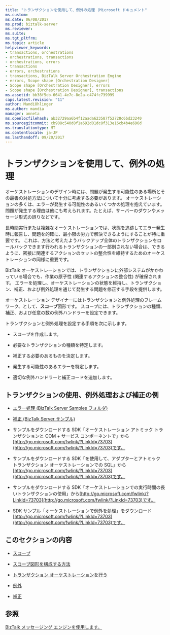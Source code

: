 ```yaml
---
title: "トランザクションを使用して、例外の処理 |Microsoft ドキュメント"
ms.custom: 
ms.date: 06/08/2017
ms.prod: biztalk-server
ms.reviewer: 
ms.suite: 
ms.tgt_pltfrm: 
ms.topic: article
helpviewer_keywords:
- transactions, orchestrations
- orchestrations, transactions
- orchestrations, errors
- transactions
- errors, orchestrations
- transactions, BizTalk Server Orchestration Engine
- errors, Scope shape [Orchestration Designer]
- Scope shape [Orchestration Designer], errors
- Scope shape [Orchestration Designer], transactions
ms.assetid: bb38f5eb-6641-4e7c-8e2a-c474fc739999
caps.latest.revision: "11"
author: MandiOhlinger
ms.author: mandia
manager: anneta
ms.openlocfilehash: ab32729aa6b4f12aada623587f52728c6bd23240
ms.sourcegitcommit: cb908c540d8f1a692d01dc8f313e16cb4b4e696d
ms.translationtype: MT
ms.contentlocale: ja-JP
ms.lasthandoff: 09/20/2017
---
```

# <a name="using-transactions-and-handling-exceptions"></a>トランザクションを使用して、例外の処理
オーケストレーションのデザイン時には、問題が発生する可能性のある場所とその最善の対処方法について十分に考慮する必要があります。 オーケストレーションの多くは、エラーが発生する可能性のあるいくつかの処理を抱えています。 問題が発生する理由は他にも考えられます。たとえば、サーバーのダウンやメッセージ形式の誤りなどです。  
  
 長時間実行または複雑なオーケストレーションでは、状態を追跡してエラー発生時に報告し、問題を的確に、最小限の労力で解決できるようにすることが特に重要です。 これは、方法と考えたようバックアップ全体のトランザクションをロールバックできます行われるトランザクションの一部別されない場合は、できるように、密接に関連するアクションのセットの整合性を維持するためのオーケストレーションの同様に重要です。  
  
 BizTalk オーケストレーションでは、トランザクションに外部システムがかかわっている場合でも、作業の原子性 (関連するアクションの整合性) が確保されます。 エラーを処理し、オーケストレーションの状態を維持し、トランザクション、補正、および例外処理を通じて発生する問題を修正する手段を提供します。  
  
 オーケストレーション デザイナーにはトランザクションと例外処理のフレームワーク、として、**スコープ**図形です。 スコープには、トランザクションの種類、補正、および任意の数の例外ハンドラーを設定できます。  
  
 トランザクションと例外処理を設定する手順を次に示します。  
  
-   スコープを作成します。  
  
-   必要なトランザクションの種類を特定します。  
  
-   補正する必要のあるものを決定します。  
  
-   発生する可能性のあるエラーを特定します。  
  
-   適切な例外ハンドラーと補正コードを追加します。  
  
## <a name="examples-of-using-transactions-exception-handlings-and-compensations"></a>トランザクションの使用、例外処理および補正の例  
  
-   [エラー処理 (BizTalk Server Samples フォルダ)](../core/error-handling-biztalk-server-samples-folder.md)  
  
-   [補正 (BizTalk Server サンプル)](../core/compensation-biztalk-server-sample.md)  
  
-   サンプルをダウンロードする SDK「オーケストレーション アトミック トランザクションと COM + サービス コンポーネントで」から[http://go.microsoft.com/fwlink/?LinkId=73703](http://go.microsoft.com/fwlink/?LinkId=73703)です。  
  
-   サンプルをダウンロードする SDK「を使用して、アダプターとアトミック トランザクション オーケストレーションでの SQL」から[http://go.microsoft.com/fwlink/?LinkId=73703](http://go.microsoft.com/fwlink/?LinkId=73703)です。  
  
-   サンプルをダウンロードする SDK「オーケストレーションでの実行時間の長いトランザクションの使用」から[http://go.microsoft.com/fwlink/?LinkId=73703](http://go.microsoft.com/fwlink/?LinkId=73703)です。  
  
-   SDK サンプル「オーケストレーションで例外を処理」をダウンロード[http://go.microsoft.com/fwlink/?LinkId=73703](http://go.microsoft.com/fwlink/?LinkId=73703)です。  
  
## <a name="in-this-section"></a>このセクションの内容  
  
-   [スコープ](../core/scopes.md)  
  
-   [スコープ図形を構成する方法](../core/how-to-configure-the-scope-shape.md)  
  
-   [トランザクション オーケストレーションを行う](../core/making-orchestrations-transactional.md)  
  
-   [例外](../core/exceptions.md)  
  
-   [補正](../core/compensation.md)  
  
## <a name="see-also"></a>参照  
 [BizTalk メッセージング エンジンを使用します。](../core/using-the-biztalk-messaging-engine.md)